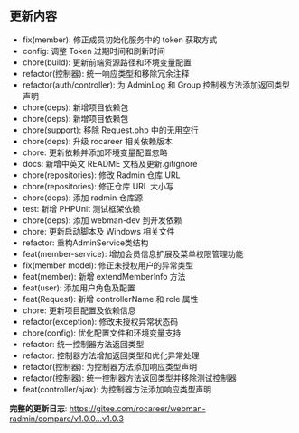 ## 更新内容

* fix(member): 修正成员初始化服务中的 token 获取方式
* config: 调整 Token 过期时间和刷新时间
* chore(build): 更新前端资源路径和环境变量配置
* refactor(控制器): 统一响应类型和移除冗余注释
* refactor(auth/controller): 为 AdminLog 和 Group 控制器方法添加返回类型声明
* chore(deps): 新增项目依赖包
* chore(deps): 新增项目依赖包
* chore(support): 移除 Request.php 中的无用空行
* chore(deps): 升级 rocareer 相关依赖版本
* chore: 更新依赖并添加环境变量配置忽略
* docs: 新增中英文 README 文档及更新.gitignore
* chore(repositories): 修改 Radmin 仓库 URL
* chore(repositories): 修正仓库 URL 大小写
* chore(deps): 添加 radmin 仓库源
* test: 新增 PHPUnit 测试框架依赖
* chore(deps): 添加 webman-dev 到开发依赖
* chore: 更新启动脚本及 Windows 相关文件
* refactor: 重构AdminService类结构
* feat(member-service): 增加会员信息扩展及菜单权限管理功能
* fix(member model): 修正未授权用户的异常类型
* feat(member): 新增 extendMemberInfo 方法
* feat(user): 添加用户角色及配置
* feat(Request): 新增 controllerName 和 role 属性
* chore: 更新项目配置及依赖信息
* refactor(exception): 修改未授权异常状态码
* chore(config): 优化配置文件和环境变量支持
* refactor: 统一控制器方法返回类型
* refactor: 控制器方法增加返回类型和优化异常处理
* refactor(控制器): 为控制器方法添加响应类型声明
* refactor(控制器): 统一控制器方法返回类型并移除测试控制器
* feat(controller/ajax): 为控制器方法添加响应类型声明

**完整的更新日志**: https://gitee.com/rocareer/webman-radmin/compare/v1.0.0...v1.0.3
